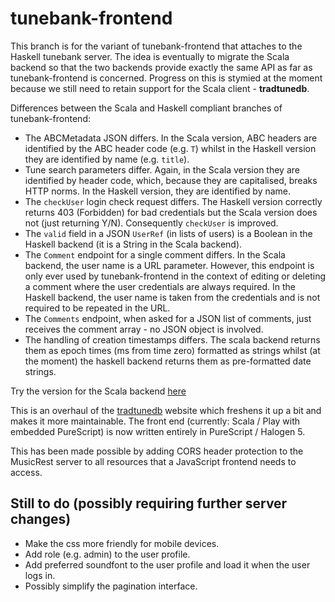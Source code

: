 tunebank-frontend
=================

This branch is for the variant of tunebank-frontend that attaches to the Haskell tunebank server. The idea is eventually to migrate the Scala backend so that the two backends provide exactly the same API as far as tunebank-frontend is concerned.  Progress on this is stymied at the moment because we still need to retain support for the Scala client - __tradtunedb__.

Differences between the Scala and Haskell compliant branches of tunebank-frontend:

  * The ABCMetadata JSON differs.  In the Scala version, ABC headers are identified by the ABC header code (e.g. `T`) whilst in the Haskell version they are identified by name (e.g. `title`).
  * Tune search parameters differ.  Again, in the Scala version they are identified by header code, which, because they are capitalised, breaks HTTP norms.  In the Haskell version, they are identified by name.
  * The `checkUser` login check request differs.  The Haskell version correctly returns 403 (Forbidden) for bad credentials but the Scala version does not (just returning Y/N).  Consequently `checkUser` is improved.
  * The `valid` field in a JSON `UserRef` (in lists of users) is a Boolean in the Haskell backend (it is a String in the Scala backend).
  * The `Comment` endpoint for a single comment differs.  In the Scala backend, the user name is a URL parameter.  However, this endpoint is only ever used by tunebank-frontend in the context of editing or deleting a comment where the user credentials are always required.  In the Haskell backend, the user name is taken from the credentials and is not required to be repeated in the URL.
  * The `Comments` endpoint, when asked for a JSON list of comments, just receives the comment array - no JSON object is involved. 
  * The handling of creation timestamps differs.  The scala backend returns them as epoch times (ms from time zero) formatted as strings whilst (at the moment) the haskell backend returns them as pre-formatted date strings.


Try the version for the Scala backend [here](http://www.tradtunedb.org.uk:8604)

This is an overhaul of the [tradtunedb](http://www.tradtunedb.org.uk/) website which freshens it up a bit and makes it more maintainable. The front end (currently: Scala / Play with embedded PureScript) is now written entirely in PureScript / Halogen 5.

This has been made possible by adding CORS header protection to the MusicRest server to all resources that a JavaScript frontend needs to access.

Still to do (possibly requiring further server changes)
-------------------------------------------------------
  * Make the css more friendly for mobile devices.
  * Add role (e.g. admin) to the user profile.
  * Add preferred soundfont to the user profile and load it when the user logs in.
  * Possibly simplify the pagination interface.
